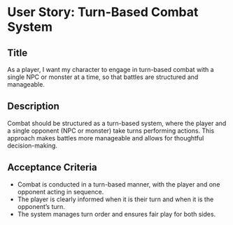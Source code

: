 
# User Story: Turn-Based Combat System

## Title
As a player, I want my character to engage in turn-based combat with a single NPC or monster at a time, so that battles are structured and manageable.

## Description
Combat should be structured as a turn-based system, where the player and a single opponent (NPC or monster) take turns performing actions. This approach makes battles more manageable and allows for thoughtful decision-making.

## Acceptance Criteria
- Combat is conducted in a turn-based manner, with the player and one opponent acting in sequence.
- The player is clearly informed when it is their turn and when it is the opponent’s turn.
- The system manages turn order and ensures fair play for both sides.
